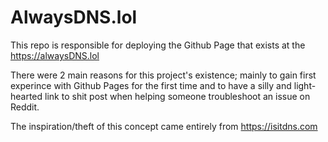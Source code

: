 # AlwaysDNS.lol

This repo is responsible for deploying the Github Page that exists at the https://alwaysDNS.lol 

There were 2 main reasons for this project's existence; mainly to gain first experince with Github Pages for the first time and to have a silly and light-hearted link to shit post when helping someone troubleshoot an issue on Reddit. 

The inspiration/theft of this concept came entirely from https://isitdns.com
